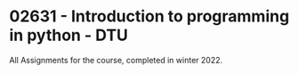 # 02631 - Introduction to programming in python - DTU
All Assignments for the course, completed in winter 2022.

